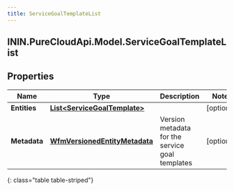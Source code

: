 ```yaml
---
title: ServiceGoalTemplateList
---
```

## ININ.PureCloudApi.Model.ServiceGoalTemplateList

## Properties

|Name | Type | Description | Notes|
|------------ | ------------- | ------------- | -------------|
| **Entities** | [**List&lt;ServiceGoalTemplate&gt;**](ServiceGoalTemplate.html) |  | [optional] |
| **Metadata** | [**WfmVersionedEntityMetadata**](WfmVersionedEntityMetadata.html) | Version metadata for the service goal templates | [optional] |
{: class="table table-striped"}


